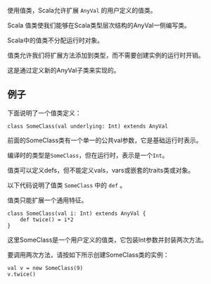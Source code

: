 使用值类，Scala允许扩展 `AnyVal` 的用户定义的值类。

Scala 值类使我们能够在Scala类型层次结构的AnyVal一侧编写类。

Scala中的值类不分配运行时对象。

值类允许我们将扩展方法添加到类型，而不需要创建实例的运行时开销。

这是通过定义新的AnyVal子类来实现的。

## 例子

下面说明了一个值类定义：

```
class SomeClass(val underlying: Int) extends AnyVal

```

前面的SomeClass类有一个单一的公共val参数，它是基础运行时表示。

编译时的类型是`SomeClass`，但在运行时，表示是一个`Int`。

值类可以定义defs，但不能定义vals，vars或嵌套的traits类或对象。

以下代码说明了值类 `SomeClass` 中的 `def` 。

值类只能扩展一个通用特征。

```
class SomeClass(val i: Int) extends AnyVal {
    def twice() = i*2
}

```

这里SomeClass是一个用户定义的值类，它包装Int参数并封装两次方法。

要调用两次方法，请按如下所示创建SomeClass类的实例：

```
val v = new SomeClass(9)
v.twice()

```